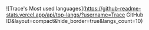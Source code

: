 ![Trace's Most used languages](https://github-readme-stats.vercel.app/api/top-langs/?username=Trace GitHub ID&layout=compact&hide_border=true&langs_count=10)
